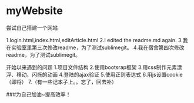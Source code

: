 # myWebsite
尝试自己搭建一个网站

1.login.html,index.html,editArticle.html
2.I edited the readme.md again.
3.我在实验室里第三次修改readme，为了测试sublimegit。
4.我在宿舍第四次修改readme，为了测试sublimegit。

开始以来遇到的问题
1.项目文件结构
2.使用bootsrap框架
3.用css制作元素漂浮、移动、闪烁的动画
4.登陆的ajax验证
5.使用正则表达式
6.用js设置cookie（即将）
7.（有一些记本子上。。忘了，回去补）


###为自己加油~提高效率！